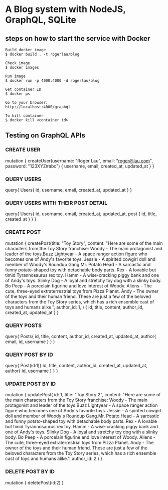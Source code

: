 # A Blog system with NodeJS, GraphQL, SQLite

## steps on how to start the service with Docker

```
Build docker image
$ docker build . -t rogerlau/blog

Check image
$ docker images

Run image
$ docker run -p 4000:4000 -d rogerlau/blog

Get container ID
$ docker ps

Go to your browser:
http://localhost:4000/graphql

To kill container
$ docker kill <container id>
```

## Testing on GraphQL APIs

### CREATE USER
mutation {
  createUser(username: "Roger Lau", email: "roger@lau.com", password: "123XYZ#abc") {
    username,
    email,
    created_at,
    updated_at
  }
}

### QUERY USERS
query{
  Users{
    id,
	username,
    email,
    created_at,
    updated_at
  }
}

### QUERY USERS WITH THEIR POST DETAIL
query{
  Users{
    id,
	  username,
    email,
    created_at,
    updated_at,
    post {
      id,
      title,
      created_at
    }
  }
}


### CREATE POST
mutation {
  createPost(title: "Toy Story", content: "Here are some of the main characters from the Toy Story franchise: Woody - The main protagonist and leader of the toys.Buzz Lightyear - A space ranger action figure who becomes one of Andy's favorite toys. Jessie - A spirited cowgirl doll and member of Woody's Roundup Gang.Mr. Potato Head - A sarcastic and funny potato-shaped toy with detachable body parts. Rex - A lovable but timid Tyrannosaurus rex toy. Hamm - A wise-cracking piggy bank and one of Andy's toys. Slinky Dog - A loyal and stretchy toy dog with a slinky body. Bo Peep - A porcelain figurine and love interest of Woody. Aliens - The cute, three-eyed extraterrestrial toys from Pizza Planet. Andy - The owner of the toys and their human friend. These are just a few of the beloved characters from the Toy Story series, which has a rich ensemble cast of toys and humans alike.", author_id: 1, ) {
    id,
    title,
    content,
    author_id,
    created_at,
    updated_at
  }
}


### QUERY POSTS
query{
  Posts{
    id,
    title,
    content,
    author_id,
    created_at,
    updated_at,
    author{
      email,
      id,
      username
    }
  }
}

### QUERY POST BY ID
query{
  Post(id:1){
    id,
    title,
    content,
    author_id,
    created_at,
    updated_at,
    author{
      id,
      username
    }
  }
}

### UPDATE POST BY ID
mutation {
  updatePost(
    id: 1,
    title: "Toy Story 2",
    content: "Here are some of the main characters from the Toy Story franchise: Woody - The main protagonist and leader of the toys.Buzz Lightyear - A space ranger action figure who becomes one of Andy's favorite toys. Jessie - A spirited cowgirl doll and member of Woody's Roundup Gang.Mr. Potato Head - A sarcastic and funny potato-shaped toy with detachable body parts. Rex - A lovable but timid Tyrannosaurus rex toy. Hamm - A wise-cracking piggy bank and one of Andy's toys. Slinky Dog - A loyal and stretchy toy dog with a slinky body. Bo Peep - A porcelain figurine and love interest of Woody. Aliens - The cute, three-eyed extraterrestrial toys from Pizza Planet. Andy - The owner of the toys and their human friend. These are just a few of the beloved characters from the Toy Story series, which has a rich ensemble cast of toys and humans alike.",
    author_id: 2
  )
}

### DELETE POST BY ID
mutation {
  deletePost(id:2)
}